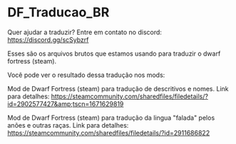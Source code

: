 # DF_Traducao_BR

Quer ajudar a traduzir?
Entre em contato no discord:
https://discord.gg/scSybzrf

Esses são os arquivos brutos que estamos usando para traduzir o dwarf fortress (steam).

Você pode ver o resultado dessa tradução nos mods:

Mod de Dwarf Fortress (steam) para tradução de descritivos e nomes. Link para detalhes: https://steamcommunity.com/sharedfiles/filedetails/?id=2902577427&amp;tscn=1671629819

Mod de Dwarf Fortress (steam) para tradução da lingua "falada" pelos anões e outras raças. Link para detalhes: https://steamcommunity.com/sharedfiles/filedetails/?id=2911686822
